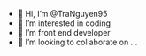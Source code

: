- 👋 Hi, I’m @TraNguyen95
- 👀 I’m interested in coding
- 🌱 I’m front end developer
- 💞️ I’m looking to collaborate on ...

<!---
TraNguyen95/TraNguyen95 is a ✨ special ✨ repository because its `README.md` (this file) appears on your GitHub profile.
You can click the Preview link to take a look at your changes.
--->

